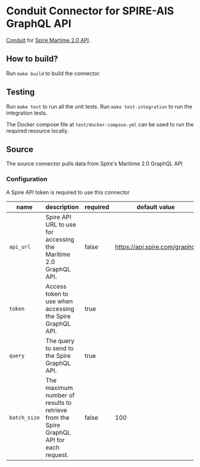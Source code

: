 # Conduit Connector for SPIRE-AIS GraphQL API
[Conduit](https://conduit.io) for [Spire Martime 2.0 API](https://documentation.spire.com/maritime-2-0/).

## How to build?
Run `make build` to build the connector.

## Testing
Run `make test` to run all the unit tests. Run `make test-integration` to run the integration tests.

The Docker compose file at `test/docker-compose.yml` can be used to run the required resource locally.

## Source
The source connector pulls data from Spire's Maritime 2.0 GraphQL API

### Configuration
A Spire API token is required to use this connector 

| name                  | description                           | required | default value |
|-----------------------|---------------------------------------|----------|---------------|
| `api_url` | Spire API URL to use for accessing the Maritime 2.0 GraphQL API. | false     | https://api.spire.com/graphql          |
| `token` | Access token to use when accessing the Spire GraphQL API. | true     |           |
| `query` | The query to send to the Spire GraphQL API. | true     |           |
| `batch_size` | The maximum number of results to retrieve from the Spire GraphQL API for each request. | false     |     100      |

